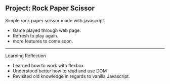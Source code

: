Project: Rock Paper Scissor 
---

Simple rock paper scissor made with javascript.
- Game played through web page. 
- Refresh to play again.
- more features to come soon. 

---

Learning Reflection
- Learned how to work with flexbox
- Understood better how to read and use DOM
- Revisited old knowledge in regards to vanilla Javascript.

